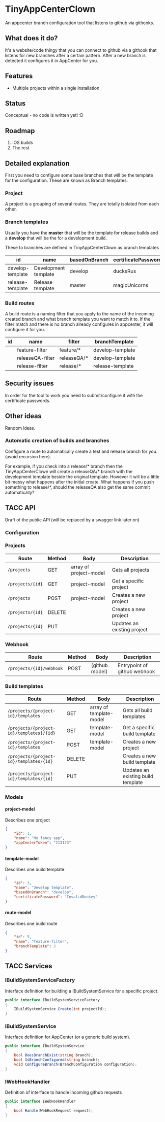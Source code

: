 # TinyAppCenterClown

An appcenter branch configuration tool that listens to github via githooks.

## What does it do?

It's a website/code thingy that you can connect to github via a githook that listens for new branches after a certain pattern. After a new branch is detected it configures it in AppCenter for you.

## Features

* Multiple projects within a single installation


## Status

Conceptual - no code is written yet! :D

## Roadmap

1. iOS builds
2. The rest

## Detailed explanation

First you need to configure some base branches that will be the template for the configuration. These are known as Branch templates.

### Project

A project is a grouping of several routes. They are totally isolated from each other.




### Branch templates

Usually you have the **master** that will be the template for release builds and a **develop** that will be the for a development build.

These to branches are defined in TinyAppCenterClown as branch templates

| id | name | basedOnBranch  | certificatePassword | 
| ---|------| ---------------| --------------------| 
| develop-template        | Development template | develop|  ducksRus |
| release-template        | Release template | master | magicUnicorns |

### Build routes

A build route is a naming filter that you apply to the name of the incoming created branch and what branch template you want to match it to. If the filter match and there is no branch already configures in appcenter, it will configure it for you.

| id | name | filter  | branchTemplate | 
| ---|------| ---------------| --------------------| 
|    | feature-filter | feature/* | develop-template |
|    | releaseQA-filter  | releaseQA/* | develop-template |
|    | release-filter | release/* | release-template |

## Security issues

In order for the tool to work you need to submit/configure it with the certificate passwords.

## Other ideas

Random ideas.

### Automatic creation of builds and branches

Configure a route to automatically create a test and release branch for you. (avoid recursion here).

For example, if you check into a release/* branch then the TinyAppCenterClown will create a releaseQA/* branch with the development template beside the original template. However it will be a little bit messy what happens after the initial create. What happens if you push something to release/*, should the releaseQA also get the same commit automatically?


## TACC API

Draft of the public API (will be replaced by a swagger link later on)

### Configuration



### Projects

|Route|Method|Body|Description|
|----|----|---|---|
|```/projects```|GET|array of project-model|Gets all projects|
|```/projects/{id}```|GET|project-model|Get a specific project|
|```/projects```|POST|project-model|Creates a new project|
|```/projects/{id}```|DELETE||Creates a new project|
|```/projects/{id}```|PUT||Updates an existing project|

### Webhook

|Route|Method|Body|Description|
|----|----|---|---|
|```/projects/{id}/webhook```|POST|(github model)|Entrypoint of github webhook|

### Build templates

|Route|Method|Body|Description|
|----|----|---|---|
|```/projects/{project-id}/templates```|GET|array of template-model|Gets all build templates|
|```/projects/{project-id}/templates}/{id}```|GET|template-model|Get a specific build template|
|```/projects/{project-id}/templates```|POST|template-model|Creates a new project|
|```/projects/{project-id}/templates/{id}```|DELETE||Creates a new build template|
|```/projects/{project-id}/templates/{id}```|PUT||Updates an existing build template|

### Models

#### project-model

Describes one project

```json
{
    "id": 1,
    "name": "My fancy app",
    "appCenterToken": "213123"
}
```

#### template-model

Describes one build template

```json
{
    "id": 3,
    "name": "Develop template",
    "basedOnBranch": "develop",
    "certificatePassword": "InvalidDonkey"
}
```


#### route-model

Describes one build route

```json
{
    "id": 5,
    "name": "feature-filter",
    "branchTemplate": 3
}
```

## TACC Services

### IBuildSystemServiceFactory

Interface definition for building a IBuildSystemService for a specific project.

```csharp
public interface IBuildSystemServiceFactory
{
    IBuildSystemService Create(int projectId);
}
```

### IBuildSystemService

Interface definition for AppCenter (or a generic build system).

```csharp
public interface IBuildSystemService
{
    bool DoesBranchExist(string branch);
    bool IsBranchConfigured(string branch);
    void ConfigureBranch(BranchConfiguration configuration);
}
```

### IWebHookHandler

Definition of interface to handle incoming github requests

```csharp
public interface IWebHookHandler
{
    bool Handle(WebHookRequest request);
}
```